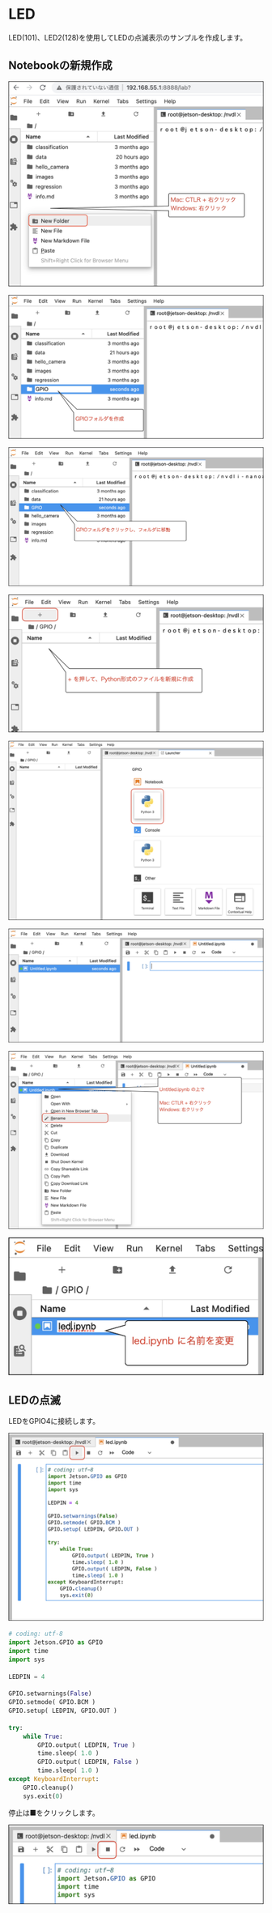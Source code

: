 # LED

LED(101)、LED2(128)を使用してLEDの点滅表示のサンプルを作成します。

## Notebookの新規作成

![](./img/led01.jpg)

![](./img/led02.jpg)

![](./img/led03.jpg)

![](./img/led04.jpg)

![](./img/led05.jpg)

![](./img/led06.jpg)

![](./img/led07.jpg)

![](./img/led08.jpg)

## LEDの点滅

LEDをGPIO4に接続します。

![](./img/led09.jpg)

``` python
# coding: utf-8
import Jetson.GPIO as GPIO
import time
import sys

LEDPIN = 4

GPIO.setwarnings(False)
GPIO.setmode( GPIO.BCM )
GPIO.setup( LEDPIN, GPIO.OUT )

try:
    while True:
        GPIO.output( LEDPIN, True )
        time.sleep( 1.0 )
        GPIO.output( LEDPIN, False )
        time.sleep( 1.0 ) 
except KeyboardInterrupt:
    GPIO.cleanup()
    sys.exit(0)
```

停止は■をクリックします。

![](./img/led10.jpg)
